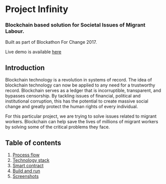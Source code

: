 # Project Infinity

### Blockchain based solution for Societal Issues of Migrant Labour.

Built as part of Blockathon For Change 2017.

Live demo is available [here](http://devrex.southeastasia.cloudapp.azure.com:3000)

## Introduction

Blockchain technology is a revolution in systems of record. The idea of blockchain technology can now be applied to any need for a trustworthy record. Blockchain serves as a ledger that is incorruptible, transparent, and bypasses censorship. By tackling issues of financial, political and institutional corruption, this has the potential to create massive social change and greatly protect the human rights of every individual.

For this particular project, we are trying to solve issues related to migrant workers. Blockchain can help save the lives of millions of migrant workers by solving some of the critical problems they face.

## Table of contents

1. [Process flow](https://github.com/manojpramesh/blockathon-demo/wiki/Process-flow)
2. [Technology stack](https://github.com/manojpramesh/blockathon-demo/wiki/Technology-stack)
3. [Smart contract](https://github.com/manojpramesh/blockathon-demo/tree/master/contract/contracts)
4. [Build and run](https://github.com/manojpramesh/blockathon-demo/wiki/Build-and-Run)
5. [Screenshots](https://github.com/manojpramesh/blockathon-demo/wiki/Screenshots)
